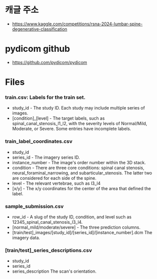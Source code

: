 # 캐글 주소
- https://www.kaggle.com/competitions/rsna-2024-lumbar-spine-degenerative-classification

# pydicom github
- https://github.com/pydicom/pydicom

# Files
### train.csv: Labels for the train set.

- study_id - The study ID. Each study may include multiple series of images.
- [condition]_[level] - The target labels, such as spinal_canal_stenosis_l1_l2, with the severity levels of Normal/Mild, Moderate, or Severe. Some entries have incomplete labels.

### train_label_coordinates.csv

- study_id
- series_id - The imagery series ID.
- instance_number - The image's order number within the 3D stack.
- condition - There are three core conditions: spinal canal stenosis, neural_foraminal_narrowing, and subarticular_stenosis. The latter two are considered for each side of the spine.
- level - The relevant vertebrae, such as l3_l4
- [x/y] - The x/y coordinates for the center of the area that defined the label.

### sample_submission.csv

- row_id - A slug of the study ID, condition, and level such as 12345_spinal_canal_stenosis_l3_l4.
- [normal_mild/moderate/severe] - The three prediction columns.
- [train/test]_images/[study_id]/[series_id]/[instance_number].dcm The imagery data.

### [train/test]_series_descriptions.csv
- study_id
- series_id
- series_description The scan's orientation.
